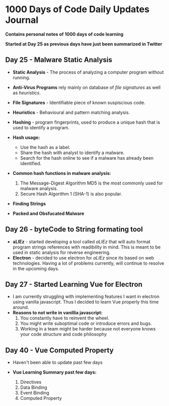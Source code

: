 # 1000 Days of Code Daily Updates Journal
**Contains personal notes of 1000 days of code learning**

**Started at Day 25 as previous days have just been summarized in Twitter**

 ## Day 25 - Malware Static Analysis
- **Static Analysis** - The process of analyzing a computer program without running.
- **Anti-Virus Programs** rely mainly on database of *file signatures* as well as *heuristics*.
- **File Signatures** - Identifiable piece of known suspiscious code.
- **Heuristics** - Behavioural and pattern matching analysis.
- **Hashing** - program fingerprints, used to produce a unique hash that is used to identify a program.

- **Hash usage:**
	- Use the hash as a label.
	- Share the hash with analyst to identify a malware.
	- Search for the hash online to see if a malware has already been identified.
- **Common hash functions in malware analysis:** 
	1. The Message-Digest Algorithm MD5 is the most commonly used for malware analysis.
	2. Secure Hash Algorithm 1 (SHA-1) is also popular.
	
- **Finding Strings**
- **Packed and Obsfucated Malware**

 ## Day 26 - byteCode to String formating tool
- **aLIEz** - started developing a tool called *aLIEz* that will auto format program strings references with readibility in mind. This is meant to be used in static analysis for reverse engineering.
- **Electron** - decided to use electron for *aLIEz* since its based on web technologies. Having a lot of problems currently, will continue to resolve in the upcoming days.

 ## Day 27 - Started Learning Vue for Electron
- I am currently struggling with implementing features I want in electron using vanilla javascript. Thus I decided to learn Vue properly this time around.
- **Reasons to not write in vanillia javascript:**
	1. You constantly have to reinvent the wheel.
	2. You might write suboptimal code or introduce errors and bugs.
	3.  Working in a team might be harder because not everyone knows your code structure and code philosophy

## Day 40 - Vue Computed Property
- Haven't been able to update past few days

- **Vue Learning Summary past few days:**
	1. Directives
	2. Data Binding
	3. Event Binding
	4. Computed Property


